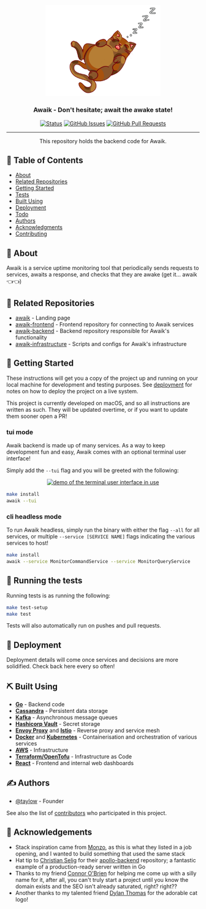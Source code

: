 <p align="center">
  <a href="" rel="noopener">
 <img width=300px src="https://raw.githubusercontent.com/taylow/awaik-backend/main/docs/img/awaikcat.png" alt="Awaik logo - fat cat sleeping"></a>
</p>

<!-- 
```
                       _ _               ____             _                  _ 
     /\               (_) |             |  _ \           | |                | | z
    /  \__      ____ _ _| | __  ______  | |_) | __ _  ___| | _____ _ __   __| |   z  ／l、
   / /\ \ \ /\ / / _` | | |/ / |______| |  _ < / _` |/ __| |/ / _ \ '_ \ / _` |    （ﾟ､ ｡７
  / ____ \ V  V / (_| | |   <           | |_) | (_| | (__|   <  __/ | | | (_| |      l、ﾞ~ヽ
 /_/    \_\_/\_/ \__,_|_|_|\_\          |____/ \__,_|\___|_|\_\___|_| |_|\__,_|      じしf_,)ノ
``` -->

<h3 align="center">Awaik - Don't hesitate; await the awake state!</h3>

<div align="center">

[![Status](https://img.shields.io/badge/status-active-success.svg)]()
[![GitHub Issues](https://img.shields.io/github/issues/taylow/awaik-backend.svg)](https://github.com/taylow/awaik-backend/issues)
[![GitHub Pull Requests](https://img.shields.io/github/issues-pr/taylow/awaik-backend.svg)](https://github.com/taylow/awaik-backend/pulls)
<!-- [![License](https://img.shields.io/badge/license-CC--BY--NC--SA--4.0-blue)](/LICENSE) -->

</div>

---

<p align="center"> This repository holds the backend code for Awaik.
    <br> 
</p>

## 📝 Table of Contents

- [About](#about)
- [Related Repositories](#related_repositories)
- [Getting Started](#getting_started)
- [Tests](#tests)
- [Built Using](#built_using)
- [Deployment](#deployment)
- [Todo](https://github.com/taylow/awaik-backend/tree/TODO.md)
- [Authors](#authors)
- [Acknowledgments](#acknowledgement)
- [Contributing](https://github.com/taylow/awaik-backend/tree/CONTRIBUTING.md)

## 🧐 About <a name = "about"></a>

Awaik is a service uptime monitoring tool that periodically sends requests to services, awaits a response, and checks that they are awake (get it... awaik 👈👈)

## 💾 Related Repositories <a name = "related_repositories"></a>

- [awaik](https://github.com/taylow/awaik) - Landing page
- [awaik-frontend](https://github.com/taylow/awaik-frontend) - Frontend repository for connecting to Awaik services
- [awaik-backend](https://github.com/taylow/awaik-backend) - Backend repository responsible for Awaik's functionality
- [awaik-infrastructure](https://github.com/taylow/awaik-infrastructure) - Scripts and configs for Awaik's infrastructure

## 🏁 Getting Started <a name = "getting_started"></a>

These instructions will get you a copy of the project up and running on your local machine for development and testing purposes. See [deployment](#deployment) for notes on how to deploy the project on a live system.

This project is currently developed on macOS, and so all instructions are written as such. They will be updated overtime, or if you want to update them sooner open a PR!

### tui mode

Awaik backend is made up of many services. As a way to keep development fun and easy, Awaik comes with an optional terminal user interface!

Simply add the `--tui` flag and you will be greeted with the following:

<p align="center">
  <a href="" rel="noopener">
 <img src="https://raw.githubusercontent.com/taylow/awaik-backend/main/docs/img/tui.gif" alt="demo of the terminal user interface in use"></a>
</p>

```sh
make install
awaik --tui
```

### cli headless mode

To run Awaik headless, simply run the binary with either the flag `--all` for all services, or multiple `--service [SERVICE NAME]` flags indicating the various services to host!

```sh
make install
awaik --service MonitorCommandService --service MonitorQueryService
```

## 🔧 Running the tests <a name = "tests"></a>

Running tests is as running the following:

```sh
make test-setup
make test
```

Tests will also automatically run on pushes and pull requests.

## 🚀 Deployment <a name = "deployment"></a>

Deployment details will come once services and decisions are more solidified. Check back here every so often!

## ⛏️ Built Using <a name = "built_using"></a>

- [**Go**](http://golang.org/) - Backend code
- [**Cassandra**](http://cassandra.apache.org/) - Persistent data storage
- [**Kafka**](http://kafka.apache.org/) - Asynchronous message queues
- [**Hashicorp Vault**](https://www.vaultproject.io/) - Secret storage
- [**Envoy Proxy**](https://envoyproxy.io/) and [**Istio**](https://istio.io/) - Reverse proxy and service mesh
- [**Docker**](https://docker.com/) and [**Kubernetes**](http://kubernetes.io/) - Containerisation and orchestration of various services
- [**AWS**](http://aws.amazon.com/) - Infrastructure
- [**Terraform/OpenTofu**](https://opentofu.org/) - Infrastructure as Code
- [**React**](https://facebook.github.io/react/) - Frontend and internal web dashboards

## ✍️ Authors <a name = "authors"></a>

- [@taylow](https://github.com/taylow) - Founder

See also the list of [contributors](https://github.com/taylow/awaik-backend/contributors) who participated in this project.

## 🎉 Acknowledgements <a name = "acknowledgement"></a>

- Stack inspiration came from [Monzo](https://monzo.com/), as this is what they listed in a job opening, and I wanted to build something that used the same stack
- Hat tip to [Christian Selig](https://github.com/christianselig) for their [apollo-backend](https://github.com/christianselig/apollo-backend) repository; a fantastic example of a production-ready server written in Go
- Thanks to my friend [Connor O'Brien](https://connorobrienbusibddf.myportfolio.com/) for helping me come up with a silly name for it, after all, you can't truly start a project until you know the domain exists and the SEO isn't already saturated, right? right??
- Another thanks to my talented friend [Dylan Thomas](#) for the adorable cat logo!
